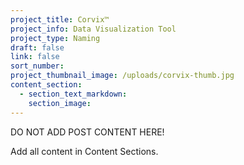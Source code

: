 ```yaml
---
project_title: Corvix™
project_info: Data Visualization Tool
project_type: Naming
draft: false
link: false
sort_number:
project_thumbnail_image: /uploads/corvix-thumb.jpg
content_section:
  - section_text_markdown:
    section_image:
---
```



DO NOT ADD POST CONTENT HERE!

Add all content in Content Sections.